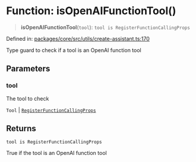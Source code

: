 # Function: isOpenAIFunctionTool()

> **isOpenAIFunctionTool**(`tool`): `tool is RegisterFunctionCallingProps`

Defined in: [packages/core/src/utils/create-assistant.ts:170](https://github.com/GeoDaCenter/openassistant/blob/36f516b8229288259590b2d9dab3b10cbfc3cbfd/packages/core/src/utils/create-assistant.ts#L170)

Type guard to check if a tool is an OpenAI function tool

## Parameters

### tool

The tool to check

`Tool` | [`RegisterFunctionCallingProps`](../type-aliases/RegisterFunctionCallingProps.md)

## Returns

`tool is RegisterFunctionCallingProps`

True if the tool is an OpenAI function tool
